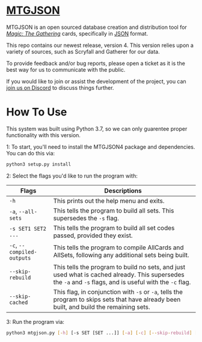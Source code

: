 # [**MTGJSON**](https://mtgjson.com/)

MTGJSON is an open sourced database creation and distribution tool for [*Magic: The Gathering*](https://magic.wizards.com/en) cards, specifically in [JSON](https://json.org/) format.

This repo contains our newest release, version 4. This version relies upon a variety of sources, such as Scryfall and Gatherer for our data.


To provide feedback and/or bug reports, please open a ticket as it is the best way for us to communicate with the public.  

If you would like to join or assist the development of the project, you can [join us on Discord](https://discord.gg/Hgyg7GJ) to discuss things further.

# How To Use

This system was built using Python 3.7, so we can only guarentee proper functionality with this version.

1: To start, you'll need to install the MTGJSON4 package and dependencies. You can do this via:

```sh
python3 setup.py install
```

2: Select the flags you'd like to run the program with:

| Flags                      | Descriptions                                                                                                                                              |
| -------------------------- | --------------------------------------------------------------------------------------------------------------------------------------------------------- |
| `-h`                       | This prints out the help menu and exits.                                                                                                                  |
| `-a`, `--all-sets`         | This tells the program to build all sets. This supersedes the `-s` flag.                                                                                  |
| `-s SET1 SET2 ...`         | This tells the program to build all set codes passed, provided they exist.                                                                                |
| `-c`, `--compiled-outputs` | This tells the program to compile AllCards and AllSets, following any additional sets being built.                                                        |
| `--skip-rebuild`           | This tells the program to build no sets, and just used what is cached already. This supersedes the `-a` and `-s` flags, and is useful with the `-c` flag. |
| `--skip-cached`            | This flag, in conjunction with `-s` or `-a`, tells the program to skips sets that have already been built, and build the remaining sets.                  |

3: Run the program via:
```sh
python3 mtgjson.py [-h] [-s SET [SET ...]] [-a] [-c] [--skip-rebuild] [--skip-cached]
```
